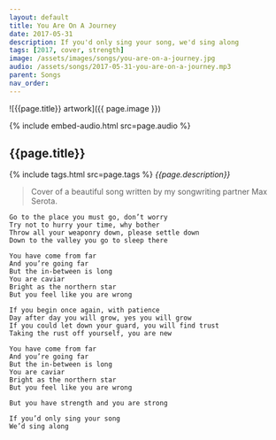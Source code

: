 ```yaml
---
layout: default
title: You Are On A Journey
date: 2017-05-31
description: If you'd only sing your song, we'd sing along
tags: [2017, cover, strength]
image: /assets/images/songs/you-are-on-a-journey.jpg
audio: /assets/songs/2017-05-31-you-are-on-a-journey.mp3
parent: Songs
nav_order: 
---
```

![{{page.title}} artwork]({{ page.image }})

{% include embed-audio.html src=page.audio %}

## {{page.title}}
{% include tags.html src=page.tags %}
*{{page.description}}*

>Cover of a beautiful song written by my songwriting partner Max Serota.

```
Go to the place you must go, don’t worry
Try not to hurry your time, why bother
Throw all your weaponry down, please settle down
Down to the valley you go to sleep there

You have come from far
And you’re going far
But the in-between is long
You are caviar
Bright as the northern star
But you feel like you are wrong

If you begin once again, with patience
Day after day you will grow, yes you will grow
If you could let down your guard, you will find trust
Taking the rust off yourself, you are new

You have come from far
And you’re going far
But the in-between is long
You are caviar
Bright as the northern star
But you feel like you are wrong

But you have strength and you are strong

If you’d only sing your song
We’d sing along
```